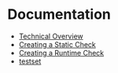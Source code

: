 # Documentation

* [Technical Overview](/technical-overview.md)
* [Creating a Static Check](./creating-a-static-check.md)
* [Creating a Runtime Check](./creating-a-runtime-check.md)
* [testset](test.md)

